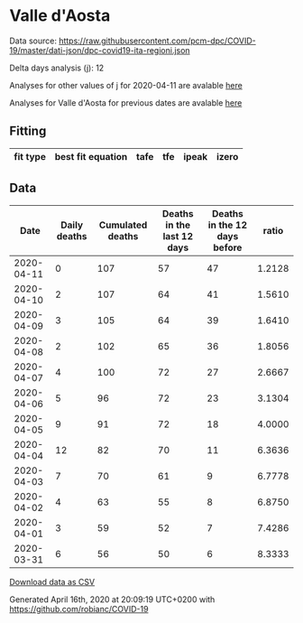 # Valle d'Aosta

Data source: https://raw.githubusercontent.com/pcm-dpc/COVID-19/master/dati-json/dpc-covid19-ita-regioni.json

Delta days analysis (j): 12

Analyses for other values of j for 2020-04-11 are avalable [here](../2020-04-11/README.md)

Analyses for Valle d'Aosta for previous dates are avalable [here](../README.md)

## Fitting 
|fit type|best fit equation|tafe|tfe|ipeak|izero|
|-------|-----|--------|------|---|---|

## Data
|Date|Daily deaths|Cumulated deaths|Deaths in the last 12 days|Deaths in the 12 days before|ratio|
|----|----------|-----------|-------|--------------------|-----|
|2020-04-11|0|107|57|47|1.2128|
|2020-04-10|2|107|64|41|1.5610|
|2020-04-09|3|105|64|39|1.6410|
|2020-04-08|2|102|65|36|1.8056|
|2020-04-07|4|100|72|27|2.6667|
|2020-04-06|5|96|72|23|3.1304|
|2020-04-05|9|91|72|18|4.0000|
|2020-04-04|12|82|70|11|6.3636|
|2020-04-03|7|70|61|9|6.7778|
|2020-04-02|4|63|55|8|6.8750|
|2020-04-01|3|59|52|7|7.4286|
|2020-03-31|6|56|50|6|8.3333|

[Download data as CSV](COVID-19_valle_d'aosta_j12_2020-04-11.csv)

Generated April 16th, 2020 at 20:09:19 UTC+0200 with https://github.com/robianc/COVID-19
